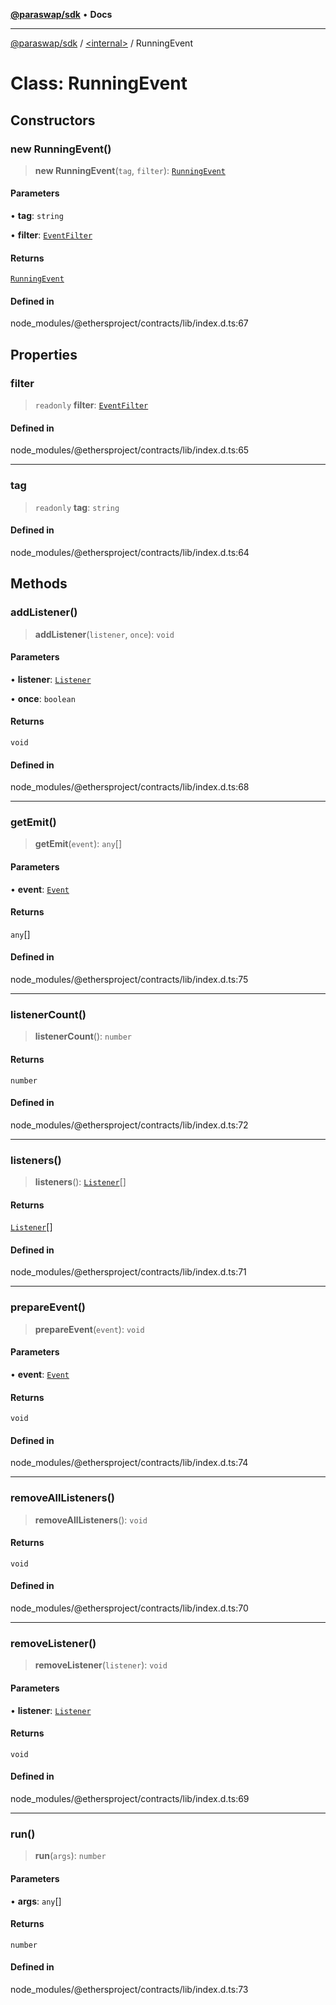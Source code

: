 [**@paraswap/sdk**](../../README.md) • **Docs**

***

[@paraswap/sdk](../../globals.md) / [\<internal\>](../README.md) / RunningEvent

# Class: RunningEvent

## Constructors

### new RunningEvent()

> **new RunningEvent**(`tag`, `filter`): [`RunningEvent`](RunningEvent.md)

#### Parameters

• **tag**: `string`

• **filter**: [`EventFilter`](../type-aliases/EventFilter.md)

#### Returns

[`RunningEvent`](RunningEvent.md)

#### Defined in

node\_modules/@ethersproject/contracts/lib/index.d.ts:67

## Properties

### filter

> `readonly` **filter**: [`EventFilter`](../type-aliases/EventFilter.md)

#### Defined in

node\_modules/@ethersproject/contracts/lib/index.d.ts:65

***

### tag

> `readonly` **tag**: `string`

#### Defined in

node\_modules/@ethersproject/contracts/lib/index.d.ts:64

## Methods

### addListener()

> **addListener**(`listener`, `once`): `void`

#### Parameters

• **listener**: [`Listener`](../type-aliases/Listener.md)

• **once**: `boolean`

#### Returns

`void`

#### Defined in

node\_modules/@ethersproject/contracts/lib/index.d.ts:68

***

### getEmit()

> **getEmit**(`event`): `any`[]

#### Parameters

• **event**: [`Event`](../interfaces/Event.md)

#### Returns

`any`[]

#### Defined in

node\_modules/@ethersproject/contracts/lib/index.d.ts:75

***

### listenerCount()

> **listenerCount**(): `number`

#### Returns

`number`

#### Defined in

node\_modules/@ethersproject/contracts/lib/index.d.ts:72

***

### listeners()

> **listeners**(): [`Listener`](../type-aliases/Listener.md)[]

#### Returns

[`Listener`](../type-aliases/Listener.md)[]

#### Defined in

node\_modules/@ethersproject/contracts/lib/index.d.ts:71

***

### prepareEvent()

> **prepareEvent**(`event`): `void`

#### Parameters

• **event**: [`Event`](../interfaces/Event.md)

#### Returns

`void`

#### Defined in

node\_modules/@ethersproject/contracts/lib/index.d.ts:74

***

### removeAllListeners()

> **removeAllListeners**(): `void`

#### Returns

`void`

#### Defined in

node\_modules/@ethersproject/contracts/lib/index.d.ts:70

***

### removeListener()

> **removeListener**(`listener`): `void`

#### Parameters

• **listener**: [`Listener`](../type-aliases/Listener.md)

#### Returns

`void`

#### Defined in

node\_modules/@ethersproject/contracts/lib/index.d.ts:69

***

### run()

> **run**(`args`): `number`

#### Parameters

• **args**: `any`[]

#### Returns

`number`

#### Defined in

node\_modules/@ethersproject/contracts/lib/index.d.ts:73
